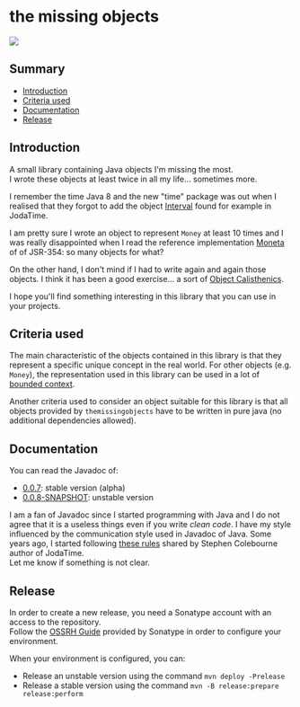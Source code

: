 the missing objects
=====================

![](https://github.com/sixro/themissingobjects/workflows/Java%20CI%20with%20Maven/badge.svg)


Summary
---------

  * [Introduction](#introduction)
  * [Criteria used](#criteria-used)
  * [Documentation](#documentation)
  * [Release](#release)


<a name="introduction" />Introduction
---------------------------------------

A small library containing Java objects I'm missing the most.  
I wrote these objects at least twice in all my life... sometimes more.

I remember the time Java 8 and the new "time" package was out when I realised that they forgot to add
the object [Interval](https://www.joda.org/joda-time/apidocs/org/joda/time/Interval.html) found for example in
JodaTime.

I am pretty sure I wrote an object to represent `Money` at least 10 times and I was really disappointed when I read
the reference implementation [Moneta](https://javamoney.github.io/api.html) of of JSR-354: so many objects for what? 

On the other hand, I don't mind if I had to write again and again those objects. I think it has been a good exercise...
a sort of [Object Calisthenics](https://pragprog.com/book/twa/thoughtworks-anthology).

I hope you'll find something interesting in this library that you can use in your projects.

<a name="criteria-used" />Criteria used
-----------------------------------

The main characteristic of the objects contained in this library is that they represent a specific unique concept 
in the real world. For other objects (e.g. `Money`), the representation used in this library can be used in a lot of 
[bounded context](https://martinfowler.com/bliki/BoundedContext.html).

Another criteria used to consider an object suitable for this library is that all objects provided by 
`themissingobjects` have to be written in pure java (no additional dependencies allowed).


<a name="documentation" />Documentation
-----------------------------------------

You can read the Javadoc of:

  * [0.0.7](https://oss.sonatype.org/service/local/repositories/releases/archive/com/github/sixro/themissingobjects/0.0.7/themissingobjects-0.0.7-javadoc.jar/!/index.html): stable version (alpha)
  * [0.0.8-SNAPSHOT](https://oss.sonatype.org/service/local/repositories/snapshots/archive/com/github/sixro/themissingobjects/0.0.8-SNAPSHOT/themissingobjects-0.0.8-20200324.212928-1-javadoc.jar/!/index.html): unstable version

I am a fan of Javadoc since I started programming with Java and I do not agree that it is a useless things even if you 
write _clean code_. I have my style influenced by the communication style used in Javadoc of Java. Some years ago, I started 
following [these rules](https://blog.joda.org/2012/11/javadoc-coding-standards.html) shared by Stephen Colebourne 
author of JodaTime.  
Let me know if something is not clear.


<a name="release" />Release
-----------------------------

In order to create a new release, you need a Sonatype account with an access to the repository.  
Follow the [OSSRH Guide](https://central.sonatype.org/pages/ossrh-guide.html) provided by Sonatype in order to configure your environment.  

When your environment is configured, you can:

  * Release an unstable version using the command `mvn deploy -Prelease`
  * Release a stable version using the command `mvn -B release:prepare release:perform`

